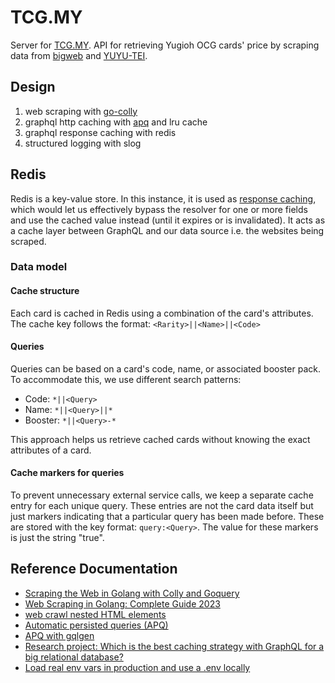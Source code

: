 # TCG.MY
Server for [TCG.MY](https://github.com/hollandgeng/TCG.MY). API for retrieving Yugioh OCG cards' price by scraping data from [bigweb](https://bigweb.co.jp/) and [YUYU-TEI](https://yuyu-tei.jp/).

## Design
1. web scraping with [go-colly](https://github.com/gocolly/colly)
2. graphql http caching with [apq](https://www.apollographql.com/docs/resources/graphql-glossary/#automatic-persisted-queries-apq) and lru cache
3. graphql response caching with redis
4. structured logging with slog

## Redis
Redis is a key-value store. In this instance, it is used as [response caching](https://www.apollographql.com/docs/apollo-server/features/caching),
which would let us effectively bypass the resolver for one or more fields and use the cached value
instead (until it expires or is invalidated). It acts as a cache layer between GraphQL and our data source i.e. the websites being scraped.
### Data model
#### Cache structure
Each card is cached in Redis using a combination of the card's attributes. The cache key follows the format: `<Rarity>||<Name>||<Code>`
#### Queries
Queries can be based on a card's code, name, or associated booster pack. To accommodate this, we use different search patterns:
- Code: `*||<Query>`
- Name: `*||<Query>||*`
- Booster: `*||<Query>-*`

This approach helps us retrieve cached cards without knowing the exact attributes of a card.
#### Cache markers for queries
To prevent unnecessary external service calls, we keep a separate cache entry for each unique query. These entries are not the card data itself but just markers indicating that a particular query has been made before. These are stored with the key format: `query:<Query>`.
The value for these markers is just the string "true".

## Reference Documentation

* [Scraping the Web in Golang with Colly and Goquery](https://benjamincongdon.me/blog/2018/03/01/Scraping-the-Web-in-Golang-with-Colly-and-Goquery/)
* [Web Scraping in Golang: Complete Guide 2023](https://www.zenrows.com/blog/web-scraping-golang#scrape-product-data)
* [web crawl nested HTML elements](https://github.com/gocolly/colly/issues/376)
* [Automatic persisted queries (APQ)](https://www.apollographql.com/docs/resources/graphql-glossary/#automatic-persisted-queries-apq)
* [APQ with gqlgen](https://gqlgen.com/reference/apq/)
* [Research project: Which is the best caching strategy with GraphQL for a big relational database?](https://medium.com/@niels.onderbeke.no/research-project-which-is-the-best-caching-strategy-with-graphql-for-a-big-relational-database-56fedb773b97)
* [Load real env vars in production and use a .env locally](https://github.com/joho/godotenv/issues/40)
